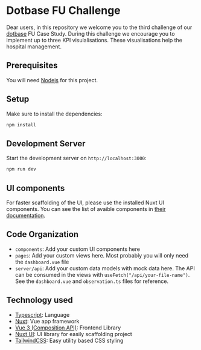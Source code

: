 # Dotbase FU Challenge

Dear users, in this repository we welcome you to the third challenge of our [dotbase](dotbase.org) FU Case Study. During this challenge we encourage you to implement up to three KPI visulalisations. These visualisations help the hospital management.

## Prerequisites
You will need [Nodejs](https://nodejs.org/en) for this project.

## Setup

Make sure to install the dependencies:

```bash
npm install
```

## Development Server

Start the development server on `http://localhost:3000`:

```bash
npm run dev
```

## UI components
For faster scaffolding of the UI, please use the installed Nuxt UI components.
You can see the list of avaible components in [their documentation](https://ui.nuxt.com/getting-started).

## Code Organization
* `components`: Add your custom UI components here
* `pages`: Add your custom views here. Most probably you will only need the `dashboard.vue` file
* `server/api`: Add your custom data models with mock data here. The API can be consumed in the views with `useFetch("/api/your-file-name")`. See the `dashboard.vue` and `observation.ts` files for reference.


## Technology used
* [Typescript](https://www.typescriptlang.org/): Language
* [Nuxt](https://nuxt.com/docs/getting-started/introduction): Vue app framework
* [Vue 3 (Composition API)](https://vuejs.org/guide/introduction.html): Frontend Library
* [Nuxt UI](https://ui.nuxt.com/getting-started): UI library for easily scaffolding project
* [TailwindCSS](https://tailwindcss.com/): Easy utility based CSS styling

